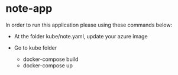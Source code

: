 # note-app

In order to run this application please using these commands below:

- At the folder kube/note.yaml, update your azure image

- Go to kube folder
  * docker-compose build
  * docker-compose up


